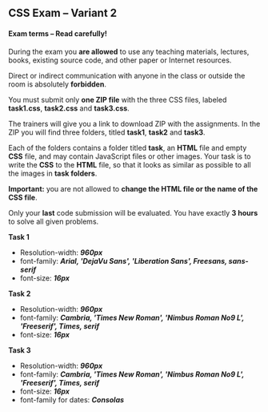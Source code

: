 ## CSS Exam – Variant 2

#### Exam terms – Read carefully!

During the exam you **are allowed** to use any teaching materials, lectures, books, existing source code, and other paper or Internet resources.

Direct or indirect communication with anyone in the class or outside the room is absolutely **forbidden**.

You must submit only **one ZIP file** with the three CSS files, labeled **task1.css**, **task2.css** and **task3.css**.

The trainers will give you a link to download ZIP with the assignments. In the ZIP you will find three folders, titled **task1**, **task2** and **task3**.

Each of the folders contains a folder titled **task**, an **HTML** file and empty **CSS** file, and may contain JavaScript files or other images. Your task is to write the **CSS** to the **HTML** file, so that it looks as similar as possible to all the images in **task folders**.

**Important:** you are not allowed to **change the HTML file or the name of the CSS file**.

Only your **last** code submission will be evaluated. You have exactly **3 hours** to solve all given problems.

**Task 1**
  * Resolution-width: ***960px***
  * font-family: ***Arial, 'DejaVu Sans', 'Liberation Sans', Freesans, sans-serif***
  * font-size: ***16px***

**Task 2**
  * Resolution-width: ***960px***
  * font-family: ***Cambria, 'Times New Roman', 'Nimbus Roman No9 L', 'Freeserif', Times, serif***
  * font-size: ***16px***
  
**Task 3**
  * Resolution-width: ***960px***
  * font-family: ***Cambria, 'Times New Roman', 'Nimbus Roman No9 L', 'Freeserif', Times, serif***
  * font-size: ***16px***
  * font-family for dates: ***Consolas***